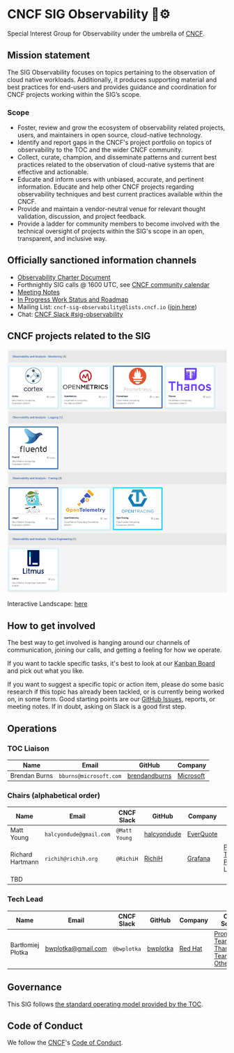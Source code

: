 # CNCF SIG Observability 🔭⚙️

Special Interest Group for Observability under the umbrella of [CNCF](https://www.cncf.io/).

## Mission statement

The SIG Observability focuses on topics pertaining to the observation of cloud native workloads. Additionally, it produces
supporting material and best practices for end-users and provides guidance and coordination for CNCF projects working within the SIG’s scope.

### Scope

* Foster, review and grow the ecosystem of observability related projects, users, and maintainers in open source, cloud-native technology.
* Identify and report gaps in the CNCF's project portfolio on topics of observability to the TOC and the wider CNCF community.
* Collect, curate, champion, and disseminate patterns and current best practices related to the observation of cloud-native systems that are effective and actionable.
* Educate and inform users with unbiased, accurate, and pertinent information. Educate and help other CNCF projects regarding observability techniques and best current practices available within the CNCF.
* Provide and maintain a vendor-neutral venue for relevant thought validation, discussion, and project feedback.
* Provide a ladder for community members to become involved with the technical oversight of projects within the SIG's scope in an open, transparent, and inclusive way.

## Officially sanctioned information channels

* [Observability Charter Document](observability-charter.md)
* Forthnightly SIG calls @ 1600 UTC, see [CNCF community calendar](https://www.cncf.io/community/calendar/)
* [Meeting Notes](https://docs.google.com/document/d/1_QoF-njScSuGFI3Ge5zu-G8SbL6scQ8AzT1hq57bRoQ/edit)
* [In Progress Work Status and Roadmap](https://github.com/cncf/sig-observability/projects/1#card-36042463)
* Mailing List: `cncf-sig-observability@lists.cncf.io` ([join here](https://lists.cncf.io/g/cncf-sig-observability))
* Chat: [CNCF Slack #sig-observability](https://slack.cncf.io)

## CNCF projects related to the SIG

![projects](projects-20-07-2020.png)

Interactive Landscape: [here](https://landscape.cncf.io/category=observability-and-analysis&format=card-mode&grouping=category&project=hosted)

## How to get involved

The best way to get involved is hanging around our channels of communication, joining our calls, and getting a feeling for how we operate.

If you want to tackle specific tasks, it's best to look at our [Kanban Board](https://github.com/cncf/sig-observability/projects/1#card-36042463) and pick out what you like.

If you want to suggest a specific topic or action item, please do some basic research if this topic has already been tackled, or is currently being worked on, in some form. Good starting points are our [GitHub Issues](https://github.com/cncf/sig-observability/issues), reports, or meeting notes. If in doubt, asking on Slack is a good first step.

## Operations

### TOC Liaison

| Name          | Email                  |  GitHub         | Company     |
| ------------- | ---------------------- | --------------- | ----------- |
| Brendan Burns | `bburns@microsoft.com` | [brendandburns] | [Microsoft] |

### Chairs (alphabetical order)

| Name                | Email                   | CNCF Slack    | GitHub        | Company     | Open Source                        |
|-------------------- | ----------------------- |-------------- | ------------- | ----------- | ---------------------------------- |
| Matt Young          | `halcyondude@gmail.com` | `@Matt Young` | [halcyondude] | [EverQuote] |                                    |
| Richard Hartmann    | `richih@richih.org`     | `@RichiH`     | [RichiH]      | [Grafana]   | [Prometheus Team]; [PromCon] Lead  |
| TBD                 |                         |               |               |             |                                    |

### Tech Lead

| Name              | Email               | CNCF Slack    | GitHub        | Company   | Open Source                        |
|------------------ | ------------------- |------------   |--------       | --------- | ---------------------------------- |
| Bartłomiej Płotka | bwplotka@gmail.com  | `@bwplotka`   | [bwplotka]    | [Red Hat] |  [Prometheus Team]; [Thanos Team]; [Other][bwplotka-other] | 

[EverQuote]: https://www.everquote.com
[Grafana]:   https://grafana.com
[Microsoft]: https://www.microsoft.com
[Red Hat]:   https://redhat.com

[Prometheus Team]: https://prometheus.io/governance/#team-members
[Thanos Team]: https://thanos.io
[bwplotka-other]:  https://www.bwplotka.dev/about/#open-source-projects
[PromCon]: https://promcon.io

[bwplotka]:      https://github.com/bwplotka
[brendandburns]: https://github.com/brendandburns
[halcyondude]:   https://github.com/halcyondude
[RichiH]:        https://github.com/RichiH

## Governance

This SIG follows [the standard operating model provided by the TOC](https://github.com/cncf/toc/blob/master/sigs/cncf-sigs.md#operating-model).

## Code of Conduct

We follow the [CNCF](https://www.cncf.io/)'s [Code of Conduct](https://github.com/cncf/foundation/blob/master/code-of-conduct.md).
